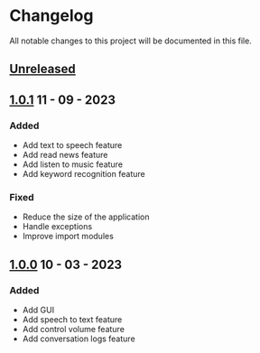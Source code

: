 # Changelog

All notable changes to this project will be documented in this file.

## [Unreleased]

## [1.0.1] 11 - 09 - 2023

### Added

- Add text to speech feature
- Add read news feature
- Add listen to music feature
- Add keyword recognition feature

### Fixed

- Reduce the size of the application
- Handle exceptions
- Improve import modules

## [1.0.0] 10 - 03 - 2023

### Added

- Add GUI
- Add speech to text feature
- Add control volume feature
- Add conversation logs feature

[Unreleased]: https://github.com/C1SE05-Beacon-Voice-Assistant/beacon-desktop-electron/compare/v1.0.1...HEAD
[1.0.1]: https://github.com/C1SE05-Beacon-Voice-Assistant/beacon-desktop-electron/compare/v1.0.0...v1.0.1
[1.0.0]: https://github.com/C1SE05-Beacon-Voice-Assistant/beacon-desktop-electron/releases/tag/v1.0.0

